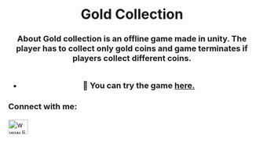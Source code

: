 <h1 align="center">Gold Collection</h1>
<h3 align="center">
About
Gold collection is an offline game made in unity. The player has to collect only gold coins and game terminates if players collect different coins.
</br></br>


- 🔭 You can try the game [here.](https://github.com/NeplayGames/Gold-Collection.git)


<h3 align="left">Connect with me:</h3>
<p align="left">
<a href="https://linkedin.com/in/shreejan-pandey-b67371191" target="blank"><img align="center" src="https://raw.githubusercontent.com/rahuldkjain/github-profile-readme-generator/master/src/images/icons/Social/linked-in-alt.svg" alt="www.linkedin.com/in/shreejan-pandey-b67371191" height="30" width="40" /></a>
</p>
